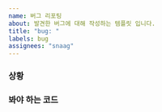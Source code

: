 ```yaml
---
name: 버그 리포팅
about: 발견한 버그에 대해 작성하는 템플릿 입니다.
title: "bug: "
labels: bug
assignees: "snaag"
---
```


### 상황

### 봐야 하는 코드
